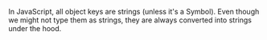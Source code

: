 In JavaScript, all object keys are strings (unless it's a Symbol). Even though we might not type them as strings, they are always converted into strings under the hood.
